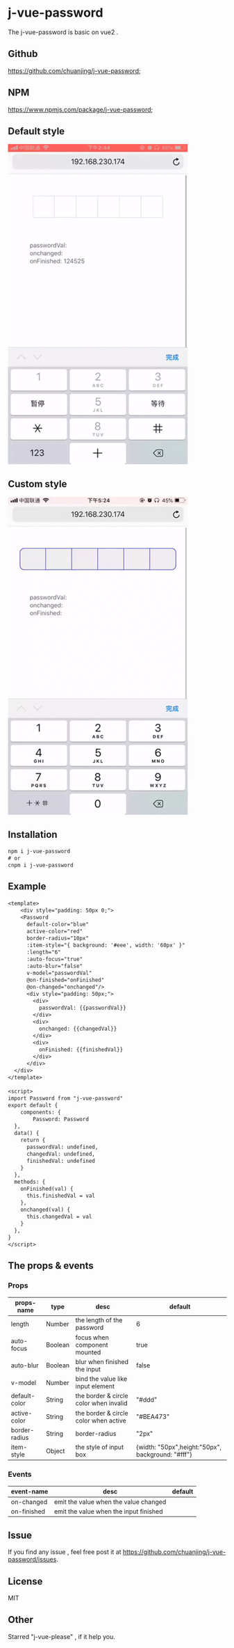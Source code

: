 # j-vue-password

The j-vue-password is basic on vue2 .

## Github
https://github.com/chuanjing/j-vue-password;
## NPM
https://www.npmjs.com/package/j-vue-password;

## Default style 
 ![image](https://github.com/chuanjing/j-vue-password/blob/master/assets/j-vue-password.gif)
## Custom style
 ![image](https://github.com/chuanjing/j-vue-password/blob/master/assets/custom-password.gif)
## Installation
```
npm i j-vue-password
# or
cnpm i j-vue-password
```

## Example
```
<template>
	<div style="padding: 50px 0;">
    <Password
      default-color="blue"
      active-color="red"
      border-radius="10px"
      :item-style="{ background: '#eee', width: '60px' }"
      :length="6"
      :auto-focus="true"
      :auto-blur="false"
      v-model="passwordVal" 
      @on-finished="onFinished"
      @on-changed="onchanged"/>
      <div style="padding: 50px;">
        <div>
          passwordVal: {{passwordVal}}
        </div>
        <div>
          onchanged: {{changedVal}}
        </div>
        <div>
          onFinished: {{finishedVal}}
        </div>
      </div>
  </div>
</template>

<script>
import Password from "j-vue-password"
export default {
	components: {
		Password: Password
  },
  data() {
    return {
      passwordVal: undefined,
      changedVal: undefined,
      finishedVal: undefined
    }
  },
  methods: {
    onFinished(val) {
      this.finishedVal = val
    },
    onchanged(val) {
      this.changedVal = val
    }
  },
}
</script>
```
## The props & events

### Props
| props-name  | type | desc                                   | default                                           |
| -------------|------- | -------------------------------------- | ------------------------------------------------- |
| length        |Number| the length of the password             | 6                                                 |
| auto-focus    | Boolean | focus when component mounted           | true                                              |
| auto-blur     |Boolean |blur when finished the input           | false                                             |
| v-model       |Number |bind the value like input element      |                                                   |
| default-color |String |the border & circle color when invalid | "#ddd"                                             |
| active-color  | String|the border & circle color when active  |   "#BEA473"                                                |
| border-radius | String|border-radius                          |   "2px"                                                |
| item-style    | Object|the style of input box                 | {width: "50px",height:"50px",	background: "#fff"} |
### Events
| event-name  | desc                                   | default |
| ----------- | -------------------------------------- | ------- |
| on-changed  | emit the value when the value changed  |         |
| on-finished | emit the value when the input finished |         |
## Issue
If you find any issue , feel free post it at https://github.com/chuanjing/j-vue-password/issues.
## License
MIT
## Other
Starred "j-vue-please" , if it help you. 
